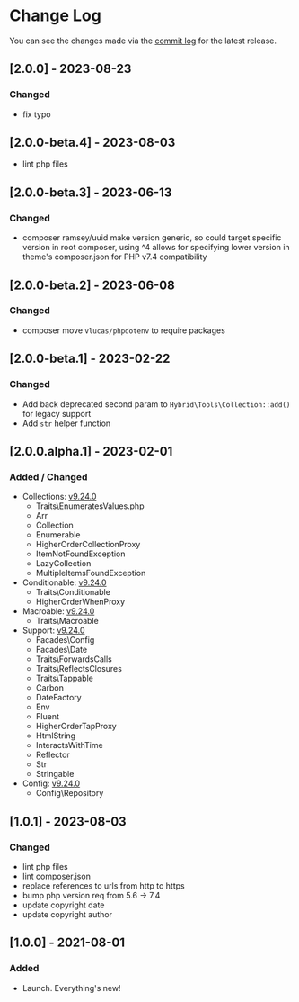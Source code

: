 # Change Log

You can see the changes made via the [commit log](https://github.com/themehybrid/hybrid-tools/commits/master) for the latest release.

## [2.0.0] - 2023-08-23

### Changed

- fix typo

## [2.0.0-beta.4] - 2023-08-03

- lint php files

## [2.0.0-beta.3] - 2023-06-13

### Changed

- composer ramsey/uuid make version generic, so could target specific version in root composer, using ^4 allows for specifying lower version in theme's composer.json for PHP v7.4 compatibility

## [2.0.0-beta.2] - 2023-06-08

### Changed

- composer move `vlucas/phpdotenv` to require packages

## [2.0.0-beta.1] - 2023-02-22

### Changed

- Add back deprecated second param to `Hybrid\Tools\Collection::add()` for legacy support
- Add `str` helper function

## [2.0.0.alpha.1] - 2023-02-01

### Added / Changed

- Collections: [v9.24.0](https://github.com/illuminate/collections/tree/v9.24.0)
  - Traits\EnumeratesValues.php
  - Arr
  - Collection
  - Enumerable
  - HigherOrderCollectionProxy
  - ItemNotFoundException
  - LazyCollection
  - MultipleItemsFoundException
- Conditionable: [v9.24.0](https://github.com/illuminate/conditionable/tree/v9.24.0)
  - Traits\Conditionable
  - HigherOrderWhenProxy
- Macroable: [v9.24.0](https://github.com/illuminate/macroable/tree/v9.24.0)
  - Traits\Macroable
- Support: [v9.24.0](https://github.com/illuminate/support/tree/v9.24.0)
  - Facades\Config
  - Facades\Date
  - Traits\ForwardsCalls
  - Traits\ReflectsClosures
  - Traits\Tappable
  - Carbon
  - DateFactory
  - Env
  - Fluent
  - HigherOrderTapProxy
  - HtmlString
  - InteractsWithTime
  - Reflector
  - Str
  - Stringable
- Config: [v9.24.0](https://github.com/illuminate/config/tree/v9.24.0)
  - Config\Repository

## [1.0.1] - 2023-08-03

### Changed

- lint php files
- lint composer.json
- replace references to urls from http to https
- bump php version req from 5.6 -> 7.4
- update copyright date
- update copyright author


## [1.0.0] - 2021-08-01

### Added

- Launch.  Everything's new!
